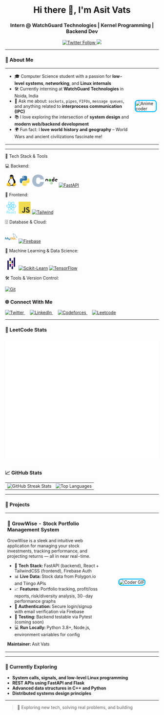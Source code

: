<h1 align="center">Hi there 👋, I'm Asit Vats</h1>
<h3 align="center">Intern @ WatchGuard Technologies | Kernel Programming | Backend Dev</h3>

<p align="center">
  <a href="https://twitter.com/asit_shankar" target="_blank">
    <img src="https://img.shields.io/twitter/follow/asit_shankar?logo=twitter&style=for-the-badge" alt="Twitter Follow" />
  </a>
  <a href="mailto:asitvts@gmail.com" target="_blank">
    <img src="https://img.shields.io/badge/Email-asitvts@gmail.com-D14836?style=for-the-badge&logo=gmail&logoColor=white" />
  </a>
</p>

---

### 🧠 About Me
<table>
<tr>
<td>

- 🎓 Computer Science student with a passion for **low-level systems**, **networking**, and **Linux internals**  
- 🛠 Currently interning at **WatchGuard Technologies** in Noida, India  
- 💬 Ask me about: `sockets`, `pipes`, `FIFOs`, `message queues`, and anything related to **interprocess communication (IPC)**  
- 📚 I love exploring the intersection of **system design** and **modern web/backend development**  
- 🌍 Fun fact: I **love world history and geography** – World Wars and ancient civilizations fascinate me!  

</td>
<td>
  <img src="https://media.giphy.com/media/L8K62iTDkzGX6/giphy.gif" width="250" alt="Anime coder" style="border: 3px solid #00BFFF; border-radius: 10px;" />
</td>
</tr>
</table>





---

🧰 Tech Stack & Tools

💻 Backend:

<p align="left"> <a href="https://www.linux.org/" target="_blank"><img src="https://raw.githubusercontent.com/devicons/devicon/master/icons/linux/linux-original.svg" width="40" alt="Linux"/></a> <a href="https://www.python.org" target="_blank"><img src="https://raw.githubusercontent.com/devicons/devicon/master/icons/python/python-original.svg" width="40" alt="Python"/></a> <a href="https://www.cprogramming.com/" target="_blank"><img src="https://raw.githubusercontent.com/devicons/devicon/master/icons/c/c-original.svg" width="40" alt="C"/></a> <a href="https://nodejs.org" target="_blank"><img src="https://raw.githubusercontent.com/devicons/devicon/master/icons/nodejs/nodejs-original-wordmark.svg" width="40" alt="Node.js"/></a> <a href="https://fastapi.tiangolo.com/" target="_blank"><img src="https://fastapi.tiangolo.com/img/icon-white.svg" width="40" alt="FastAPI"/></a> </p>

🎨 Frontend:

<p align="left"> <a href="https://reactjs.org/" target="_blank"><img src="https://raw.githubusercontent.com/devicons/devicon/master/icons/react/react-original-wordmark.svg" width="40" alt="React"/></a> <a href="https://developer.mozilla.org/en-US/docs/Web/JavaScript" target="_blank"><img src="https://raw.githubusercontent.com/devicons/devicon/master/icons/javascript/javascript-original.svg" width="40" alt="JavaScript"/></a> <a href="https://tailwindcss.com/" target="_blank"><img src="https://www.vectorlogo.zone/logos/tailwindcss/tailwindcss-icon.svg" width="40" alt="Tailwind"/></a> </p>

🗄️ Database & Cloud:

<p align="left"> <a href="https://www.mysql.com/" target="_blank"><img src="https://raw.githubusercontent.com/devicons/devicon/master/icons/mysql/mysql-original-wordmark.svg" width="40" alt="MySQL"/></a> <a href="https://firebase.google.com/" target="_blank"><img src="https://www.vectorlogo.zone/logos/firebase/firebase-icon.svg" width="40" alt="Firebase"/></a> </p>

🤖 Machine Learning & Data Science:

<p align="left"> <a href="https://pandas.pydata.org/" target="_blank"><img src="https://raw.githubusercontent.com/devicons/devicon/master/icons/pandas/pandas-original.svg" width="40" alt="Pandas"/></a> <a href="https://scikit-learn.org/" target="_blank"><img src="https://upload.wikimedia.org/wikipedia/commons/0/05/Scikit_learn_logo_small.svg" width="40" alt="Scikit-Learn"/></a> <a href="https://www.tensorflow.org/" target="_blank"><img src="https://www.vectorlogo.zone/logos/tensorflow/tensorflow-icon.svg" width="40" alt="TensorFlow"/></a> </p>

🛠️ Tools & Version Control:

<p align="left"> <a href="https://git-scm.com/" target="_blank"><img src="https://www.vectorlogo.zone/logos/git-scm/git-scm-icon.svg" width="40" alt="Git"/></a> </p>

### 🌐 Connect With Me

<p align="left">
  <a href="https://twitter.com/asit_shankar" target="_blank">
    <img src="https://raw.githubusercontent.com/rahuldkjain/github-profile-readme-generator/master/src/images/icons/Social/twitter.svg" width="30" alt="Twitter" />
  </a>&nbsp;&nbsp;&nbsp;
  <a href="https://linkedin.com/in/asit-vatsa" target="_blank">
    <img src="https://raw.githubusercontent.com/rahuldkjain/github-profile-readme-generator/master/src/images/icons/Social/linked-in-alt.svg" width="30" alt="LinkedIn" />
  </a>&nbsp;&nbsp;&nbsp;
  <a href="https://codeforces.com/profile/asitvts" target="_blank">
    <img src="https://raw.githubusercontent.com/rahuldkjain/github-profile-readme-generator/master/src/images/icons/Social/codeforces.svg" width="30" alt="Codeforces" />
  </a>&nbsp;&nbsp;&nbsp;
  <a href="https://www.leetcode.com/asitvts" target="_blank">
    <img src="https://raw.githubusercontent.com/rahuldkjain/github-profile-readme-generator/master/src/images/icons/Social/leet-code.svg" width="30" alt="Leetcode" />
  </a>
</p>

----


### 🧠 LeetCode Stats

<p align="center">
  <img src="https://raw.githubusercontent.com/asitvts/asitvts/3cc56bc2dcde0225f5345e45837f5280122f8617/68747470733a2f2f6c656574636172642e6a61636f626c696e2e636f6f6c2f617369747674733f6578743d636f6e74657374.svg" alt="LeetCode Stats" />
</p>

<!--
![Leetcode Stats](https://leetcard.jacoblin.cool/asitvts?ext=contest)
-->


### 📈 GitHub Stats

<!--<p align="center">
  <img src="https://github-readme-stats.vercel.app/api?username=asitvts&show_icons=true&theme=radical" alt="Asit's GitHub Stats" />
</p>
-->




<p align="center">
  <table>
    <tr>
      <td>
        <img src="https://github-readme-streak-stats.herokuapp.com/?user=asitvts&theme=tokyonight" width="500" alt="GitHub Streak Stats" />
      </td>
      <td>
        <img src="https://github-readme-stats.vercel.app/api/top-langs/?username=asitvts&layout=compact&theme=tokyonight" width="460" alt="Top Languages" />
      </td>
    </tr>
  </table>
</p>

---

### 🚀 Projects

<table style="width:100%; border: none;">
  <tr>
    <td style="width:65%; vertical-align: top; padding-right: 20px;">

<h3>🚀 <strong>GrowWise</strong> - Stock Portfolio Management System</h3>

<p>
GrowWise is a sleek and intuitive web application for managing your stock investments, tracking performance, and projecting returns — all in near real-time.
</p>

<ul>
  <li>🔧 <strong>Tech Stack:</strong> FastAPI (backend), React + TailwindCSS (frontend), Firebase Auth</li>
  <li>📊 <strong>Live Data:</strong> Stock data from Polygon.io and Tiingo APIs</li>
  <li>📈 <strong>Features:</strong> Portfolio tracking, profit/loss reports, risk/diversity analysis, 30-day performance graphs</li>
  <li>🔐 <strong>Authentication:</strong> Secure login/signup with email verification via Firebase</li>
  <li>🧪 <strong>Testing:</strong> Backend testable via Pytest (coming soon)</li>
  <li>💻 <strong>Run Locally:</strong> Python 3.8+, Node.js, environment variables for config</li>
</ul>

<p><strong>Maintainer:</strong> Asit Vats </p>

</td>

<td align="center" style="width:35%; vertical-align: middle;">
  <img src="https://media.giphy.com/media/qgQUggAC3Pfv687qPC/giphy.gif" width="300" alt="Coder GIF" style="border-radius: 10px; border: 3px solid #00BFFF;" />
</td>
  </tr>
</table>

---



### 🎯 Currently Exploring
- **System calls, signals, and low-level Linux programming**
- **REST APIs using FastAPI and Flask**
- **Advanced data structures in C++ and Python**
- **Distributed systems design principles**

---

> 🧭 Exploring new tech, solving real problems, and building 

